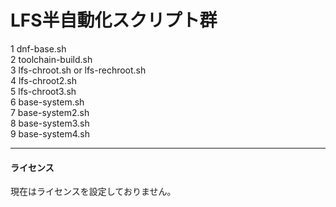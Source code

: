 # LFS半自動化スクリプト群
1 dnf-base.sh  
2 toolchain-build.sh  
3 lfs-chroot.sh or lfs-rechroot.sh  
4 lfs-chroot2.sh  
5 lfs-chroot3.sh  
6 base-system.sh  
7 base-system2.sh  
8 base-system3.sh  
9 base-system4.sh  
***
#### ライセンス  
現在はライセンスを設定しておりません。
